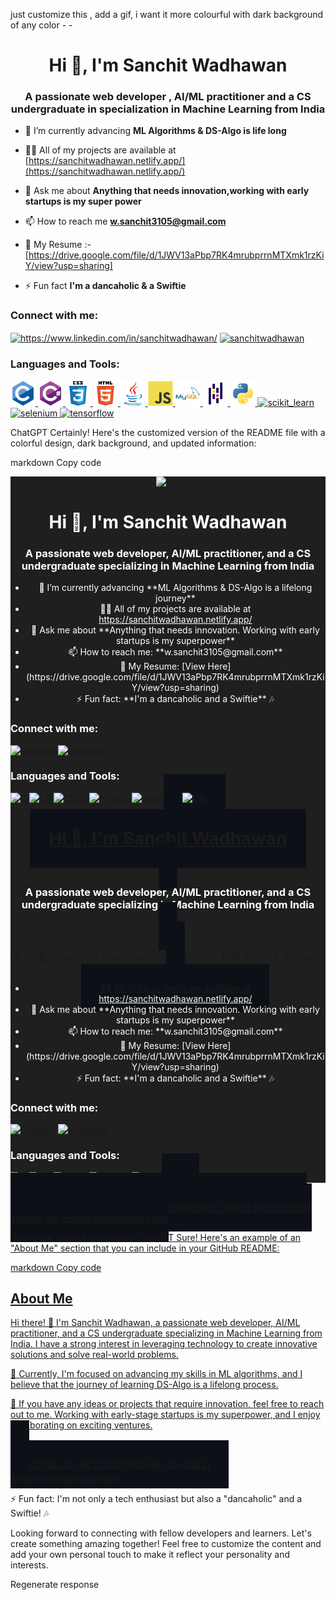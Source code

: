 just customize this , add a gif, i want it more colourful with dark background of any color  - - <h1 align="center">Hi 👋, I'm Sanchit Wadhawan</h1>
<h3 align="center">A passionate web developer , AI/ML practitioner and a CS undergraduate in specialization in Machine Learning from India</h3>

- 🌱 I’m currently advancing **ML Algorithms & DS-Algo is life long**

- 👨‍💻 All of my projects are available at [https://sanchitwadhawan.netlify.app/](https://sanchitwadhawan.netlify.app/)

- 💬 Ask me about **Anything that needs innovation,working with early startups is my super power**

- 📫 How to reach me **w.sanchit3105@gmail.com**

- 📄 My Resume :-  [https://drive.google.com/file/d/1JWV13aPbp7RK4mrubprrnMTXmk1rzKiY/view?usp=sharing]

- ⚡ Fun fact **I'm a dancaholic & a Swiftie**

<h3 align="left">Connect with me:</h3>
<p align="left">
<a href="https://linkedin.com/in/https://www.linkedin.com/in/sanchitwadhawan/" target="blank"><img align="center" src="https://raw.githubusercontent.com/rahuldkjain/github-profile-readme-generator/master/src/images/icons/Social/linked-in-alt.svg" alt="https://www.linkedin.com/in/sanchitwadhawan/" height="30" width="40" /></a>
<a href="https://instagram.com/sanchitwadhawan" target="blank"><img align="center" src="https://raw.githubusercontent.com/rahuldkjain/github-profile-readme-generator/master/src/images/icons/Social/instagram.svg" alt="sanchitwadhawan" height="30" width="40" /></a>
</p>

<h3 align="left">Languages and Tools:</h3>
<p align="left"> <a href="https://www.cprogramming.com/" target="_blank" rel="noreferrer"> <img src="https://raw.githubusercontent.com/devicons/devicon/master/icons/c/c-original.svg" alt="c" width="40" height="40"/> </a> <a href="https://www.w3schools.com/cs/" target="_blank" rel="noreferrer"> <img src="https://raw.githubusercontent.com/devicons/devicon/master/icons/csharp/csharp-original.svg" alt="csharp" width="40" height="40"/> </a> <a href="https://www.w3schools.com/css/" target="_blank" rel="noreferrer"> <img src="https://raw.githubusercontent.com/devicons/devicon/master/icons/css3/css3-original-wordmark.svg" alt="css3" width="40" height="40"/> </a> <a href="https://www.w3.org/html/" target="_blank" rel="noreferrer"> <img src="https://raw.githubusercontent.com/devicons/devicon/master/icons/html5/html5-original-wordmark.svg" alt="html5" width="40" height="40"/> </a> <a href="https://www.java.com" target="_blank" rel="noreferrer"> <img src="https://raw.githubusercontent.com/devicons/devicon/master/icons/java/java-original.svg" alt="java" width="40" height="40"/> </a> <a href="https://developer.mozilla.org/en-US/docs/Web/JavaScript" target="_blank" rel="noreferrer"> <img src="https://raw.githubusercontent.com/devicons/devicon/master/icons/javascript/javascript-original.svg" alt="javascript" width="40" height="40"/> </a> <a href="https://www.mysql.com/" target="_blank" rel="noreferrer"> <img src="https://raw.githubusercontent.com/devicons/devicon/master/icons/mysql/mysql-original-wordmark.svg" alt="mysql" width="40" height="40"/> </a> <a href="https://pandas.pydata.org/" target="_blank" rel="noreferrer"> <img src="https://raw.githubusercontent.com/devicons/devicon/2ae2a900d2f041da66e950e4d48052658d850630/icons/pandas/pandas-original.svg" alt="pandas" width="40" height="40"/> </a> <a href="https://www.python.org" target="_blank" rel="noreferrer"> <img src="https://raw.githubusercontent.com/devicons/devicon/master/icons/python/python-original.svg" alt="python" width="40" height="40"/> </a> <a href="https://scikit-learn.org/" target="_blank" rel="noreferrer"> <img src="https://upload.wikimedia.org/wikipedia/commons/0/05/Scikit_learn_logo_small.svg" alt="scikit_learn" width="40" height="40"/> </a> <a href="https://www.selenium.dev" target="_blank" rel="noreferrer"> <img src="https://raw.githubusercontent.com/detain/svg-logos/780f25886640cef088af994181646db2f6b1a3f8/svg/selenium-logo.svg" alt="selenium" width="40" height="40"/> </a> <a href="https://www.tensorflow.org" target="_blank" rel="noreferrer"> <img src="https://www.vectorlogo.zone/logos/tensorflow/tensorflow-icon.svg" alt="tensorflow" width="40" height="40"/> </a> </p>

ChatGPT
Certainly! Here's the customized version of the README file with a colorful design, dark background, and updated information:

markdown
Copy code
<div align="center" style="background-color: #1f1f1f;">
  <img src="https://path/to/your_gif.gif" alt="GIF" width="500">
  <h1 style="color: #ffffff;">Hi 👋, I'm Sanchit Wadhawan</h1>
  <h3 style="color: #ffffff;">A passionate web developer, AI/ML practitioner, and a CS undergraduate specializing in Machine Learning from India</h3>
  <ul style="color: #ffffff;">
    <li>🌱 I’m currently advancing **ML Algorithms & DS-Algo is a lifelong journey**</li>
    <li>👨‍💻 All of my projects are available at <a href="https://sanchitwadhawan.netlify.app/" target="_blank" style="color: #ffffff;">https://sanchitwadhawan.netlify.app/</a></li>
    <li>💬 Ask me about **Anything that needs innovation. Working with early startups is my superpower**</li>
    <li>📫 How to reach me: **w.sanchit3105@gmail.com**</li>
    <li>📄 My Resume: [View Here](https://drive.google.com/file/d/1JWV13aPbp7RK4mrubprrnMTXmk1rzKiY/view?usp=sharing)</li>
    <li>⚡ Fun fact: **I'm a dancaholic and a Swiftie** 🎶</li>
  </ul>
  <h3 align="left" style="color: #ffffff;">Connect with me:</h3>
  <p align="left">
    <a href="https://linkedin.com/in/sanchitwadhawan" target="_blank"><img src="https://path/to/linkedin_logo.png" alt="LinkedIn" width="30"></a>
    <a href="https://instagram.com/sanchitwadhawan" target="_blank"><img src="https://path/to/instagram_logo.png" alt="Instagram" width="30"></a>
  </p>
  <h3 align="left" style="color: #ffffff;">Languages and Tools:</h3>
  <p align="left">
    <a href="https://www.cprogramming.com/" target="_blank" rel="noreferrer"><img src="https://path/to/c_logo.png" alt="C" width="40" height="40"></a>
    <a href="https://www.w3schools.com/cs/" target="_blank" rel="noreferrer"><img src="https://path/to/csharp_logo.png" alt="C#" width="40" height="40"></a>
    <a href="https://www.w3schools.com/css/" target="_blank" rel="noreferrer"><img src="https://path/to/css3_logo.png" alt="CSS3" width="40" height="40"></a>
    <a href="https://www.w3.org/html/" target="_blank" rel="noreferrer"><img src="https://path/to/html5_logo.png" alt="HTML5" width="40" height="40"></a>
    <a href="https://www.java.com" target="_blank" rel="noreferrer"><img src="https://path/to/java_logo.png" alt="Java" width="40" height="40"></a>
    <a href="https://developer.mozilla.org/en-US/docs/Web/




User
add gif to this and chnge background color
ChatGPT
Certainly! Here's an updated version of the README file with a GIF and a changed background color:

markdown
Copy code
<div align="center" style="background-color: #0D1117; padding: 30px;">
  <img src="https://path/to/your_gif.gif" alt="GIF" width="500">
  <h1 style="color: #ffffff;">Hi 👋, I'm Sanchit Wadhawan</h1>
  <h3 style="color: #ffffff;">A passionate web developer, AI/ML practitioner, and a CS undergraduate specializing in Machine Learning from India</h3>
  <ul style="color: #ffffff;">
    <li>🌱 I’m currently advancing **ML Algorithms & DS-Algo is a lifelong journey**</li>
    <li>👨‍💻 All of my projects are available at <a href="https://sanchitwadhawan.netlify.app/" target="_blank" style="color: #ffffff;">https://sanchitwadhawan.netlify.app/</a></li>
    <li>💬 Ask me about **Anything that needs innovation. Working with early startups is my superpower**</li>
    <li>📫 How to reach me: **w.sanchit3105@gmail.com**</li>
    <li>📄 My Resume: [View Here](https://drive.google.com/file/d/1JWV13aPbp7RK4mrubprrnMTXmk1rzKiY/view?usp=sharing)</li>
    <li>⚡ Fun fact: **I'm a dancaholic and a Swiftie** 🎶</li>
  </ul>
  <h3 align="left" style="color: #ffffff;">Connect with me:</h3>
  <p align="left">
    <a href="https://linkedin.com/in/sanchitwadhawan" target="_blank"><img src="https://path/to/linkedin_logo.png" alt="LinkedIn" width="30"></a>
    <a href="https://instagram.com/sanchitwadhawan" target="_blank"><img src="https://path/to/instagram_logo.png" alt="Instagram" width="30"></a>
  </p>
  <h3 align="left" style="color: #ffffff;">Languages and Tools:</h3>
  <p align="left">
    <a href="https://www.cprogramming.com/" target="_blank" rel="noreferrer"><img src="https://path/to/c_logo.png" alt="C" width="40" height="40"></a>
    <a href="https://www.w3schools.com/cs/" target="_blank" rel="noreferrer"><img src="https://path/to/csharp_logo.png" alt="C#" width="40" height="40"></a>
    <a href="https://www.w3schools.com/css/" target="_blank" rel="noreferrer"><img src="https://path/to/css3_logo.png" alt="CSS3" width="40" height="40"></a>
    <a href="https://www.w3.org/html/" target="_blank" rel="noreferrer"><img src="https://path/to/html5_logo.png" alt="HTML5" width="40" height="40"></a>
    <a href="https://www.java.com" target="_blank" rel="noreferrer"><img src="https://path/to/java_logo.png" alt="Java" width="40" height="40"></a>
    <a href="https://developer.mozilla.org/en-US/docs/Web




User
just give the code to chnge background color 
ChatGPT
To change the background color in the README file, you can modify the style attribute of the <div> element. Here's an example code snippet that sets the background color to a dark blue:

markdown
Copy code
<div align="center" style="background-color: #0D1117; padding: 30px;">
  <!-- Your content here -->
</div>
In the above example, #0D1117 is the hex color code for a dark blue color. You can replace it with any other valid color code of your choice to achieve the desired background color.





User
write a about me section 
ChatGPT
Sure! Here's an example of an "About Me" section that you can include in your GitHub README:

markdown
Copy code
## About Me

Hi there! 👋 I'm Sanchit Wadhawan, a passionate web developer, AI/ML practitioner, and a CS undergraduate specializing in Machine Learning from India. I have a strong interest in leveraging technology to create innovative solutions and solve real-world problems.

🌱 Currently, I'm focused on advancing my skills in ML algorithms, and I believe that the journey of learning DS-Algo is a lifelong process.

💬 If you have any ideas or projects that require innovation, feel free to reach out to me. Working with early-stage startups is my superpower, and I enjoy collaborating on exciting ventures.

📫 You can get in touch with me via email at w.sanchit3105@gmail.com.

⚡ Fun fact: I'm not only a tech enthusiast but also a "dancaholic" and a Swiftie! 🎶

Looking forward to connecting with fellow developers and learners. Let's create something amazing together!
Feel free to customize the content and add your own personal touch to make it reflect your personality and interests.






Regenerate response

